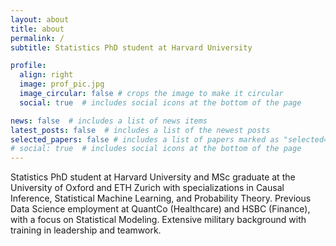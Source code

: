 ```yaml
---
layout: about
title: about
permalink: /
subtitle: Statistics PhD student at Harvard University 

profile:
  align: right
  image: prof_pic.jpg
  image_circular: false # crops the image to make it circular
  social: true  # includes social icons at the bottom of the page

news: false  # includes a list of news items
latest_posts: false  # includes a list of the newest posts
selected_papers: false # includes a list of papers marked as "selected={true}"
# social: true  # includes social icons at the bottom of the page
---
```


Statistics PhD student at Harvard University and  MSc graduate at the University of Oxford and ETH Zurich with specializations in Causal Inference, Statistical Machine Learning, and Probability Theory. Previous Data Science employment at QuantCo (Healthcare) and HSBC (Finance), with a focus on Statistical Modeling. Extensive military background with training in leadership and teamwork.
